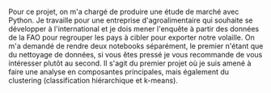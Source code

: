 Pour ce projet, on m'a chargé de produire une étude de marché avec Python. Je travaille pour une entreprise d'agroalimentaire qui souhaite se développer à l'international et je dois mener l'enquête à partir des données de la FAO pour regrouper les pays à cibler pour exporter notre volaille.
On m'a demandé de rendre deux notebooks séparément, le premier n'étant que du nettoyage de données, si vous êtes pressé je vous recommande de vous intéresser plutôt au second.
Il s'agit du premier projet où je suis amené à faire une analyse en composantes principales, mais également du clustering (classification hiérarchique et k-means).
